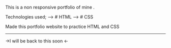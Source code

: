 This is a non responsive portfolio of mine .

Technologies used;
--> # HTML
--> # CSS

Made this portfolio website to practice HTML and CSS


--------------

->I will be back to this soon <-
